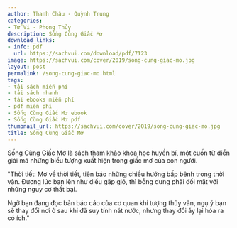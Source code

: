 ```yaml
---
author: Thanh Châu - Quỳnh Trung
categories:
- Tử Vi - Phong Thủy
description: Sống Cùng Giấc Mơ
download_links:
- info: pdf
  url: https://sachvui.com/download/pdf/7123
image: https://sachvui.com/cover/2019/song-cung-giac-mo.jpg
layout: post
permalink: /song-cung-giac-mo.html
tags:
- tải sách miễn phí
- tải sách nhanh
- tải ebooks miễn phí
- pdf miễn phí
- Sống Cùng Giấc Mơ ebook
- Sống Cùng Giấc Mơ pdf
thumbnail_url: https://sachvui.com/cover/2019/song-cung-giac-mo.jpg
title: Sống Cùng Giấc Mơ
---
```


 <div class="item-desc text-justify"> <p>Sống Cùng Giấc Mơ là sách tham khảo khoa học huyền bí, một cuốn từ điển giải mã những biểu tượng xuất hiện trong giấc mơ của con người.</p><p>"Thời tiết: Mơ về thời tiết, tiên báo những chiều hướng bấp bênh trong thời vận. Đương lúc bạn lên như diều gặp gió, thì bỗng dưng phải đối mặt với những nguy cơ thất bại.</p><p>Ngỡ bạn đang đọc bản báo cáo của cơ quan khí tượng thủy văn, ngụ ý bạn sẽ thay đổi nơi ở sau khi đã suy tính nát nước, nhưng thay đổi ấy lại hóa ra có ích."</p> </div>